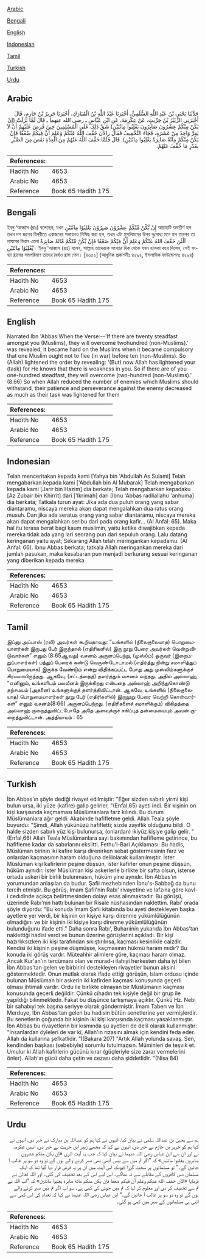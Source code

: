 [Arabic](#arabic)

[Bengali](#bengali)

[English](#english)

[Indonesian](#indonesian)

[Tamil](#tamil)

[Turkish](#turkish)

[Urdu](#urdu)

## Arabic


<div dir="rtl" lang="ar" style={{fontSize:'larger',backgroundColor:'#f8f9fa',padding:20}}>
حَدَّثَنَا يَحْيَى بْنُ عَبْدِ اللَّهِ السُّلَمِيُّ، أَخْبَرَنَا عَبْدُ اللَّهِ بْنُ الْمُبَارَكِ، أَخْبَرَنَا جَرِيرُ بْنُ حَازِمٍ، قَالَ أَخْبَرَنِي الزُّبَيْرُ بْنُ خِرِّيتٍ، عَنْ عِكْرِمَةَ، عَنِ ابْنِ عَبَّاسٍ ـ رضى الله عنهما ـ قَالَ لَمَّا نَزَلَتْ ‏(‏إِنْ يَكُنْ مِنْكُمْ عِشْرُونَ صَابِرُونَ يَغْلِبُوا مِائَتَيْنِ‏)‏ شَقَّ ذَلِكَ عَلَى الْمُسْلِمِينَ حِينَ فُرِضَ عَلَيْهِمْ أَنْ لاَ يَفِرَّ وَاحِدٌ مِنْ عَشَرَةٍ، فَجَاءَ التَّخْفِيفُ فَقَالَ رالآنَ خَفَّفَ اللَّهُ عَنْكُمْ وَعَلِمَ أَنَّ فِيكُمْ ضُعْفًا فَإِنْ يَكُنْ مِنْكُمْ مِائَةٌ صَابِرَةٌ يَغْلِبُوا مِائَتَيْنِ‏)‏‏.‏ قَالَ فَلَمَّا خَفَّفَ اللَّهُ عَنْهُمْ مِنَ الْعِدَّةِ نَقَصَ مِنَ الصَّبْرِ بِقَدْرِ مَا خُفِّفَ عَنْهُمْ‏.‏
</div>
<div style={{backgroundColor:'#f8f9fa',padding:20, marginBottom: 10}}><table> <thead> <tr> <th>References:</th> <th></th> </tr> </thead> <tbody><tr><td>Hadith No</td><td>4653</td></tr><tr><td>Arabic No</td><td>4653</td></tr><tr><td>Reference</td><td>Book 65 Hadith 175</td></tr></tbody></table></div>

## Bengali


<div dir="ltr" lang="bn" style={{fontSize:'larger',backgroundColor:'#f8f9fa',padding:20}}>
ইবনু ‘আব্বাস (রাঃ) বলেছেন, যখন إِنْ يَّكُنْ مِّنْكُمْ عِشْرُوْنَ صٰبِرُوْنَ يَغْلِبُوْا مِائَتَيْنِ আয়াতটি অবতীর্ণ হল তখন দশ জনের বিপরীতে একজনের পলায়নও নিষিদ্ধ করা হল, তখন এটা মুসলিমদের উপর দুঃসাধ্য মনে হল তারপর তা লাঘবের বিধান এলো اَلْئٰنَ خَفَّفَ اللهُ عَنْكُمْ وَعَلِمَ أَنَّ فِيْكُمْ ضَعْفًا فَإِنْ يَّكُنْ مِّنْكُمْ مِّائَةٌ صَابِرَةٌ يَّغْلِبُوْا مِائَتَيْنِ। ইবনু ‘আব্বাস (রাঃ) বলেন, আল্লাহ তাদেরকে সংখ্যার দিক থেকে যখন হালকা করে দিলেন, সেই সংখ্যা হ্রাসের সমপরিমাণ তাদের ধৈর্যও হ্রাস পেল। [৪৬৫২] (আধুনিক প্রকাশনীঃ ৪২৯২, ইসলামিক ফাউন্ডেশনঃ ৪২৯৪)
</div>
<div style={{backgroundColor:'#f8f9fa',padding:20, marginBottom: 10}}><table> <thead> <tr> <th>References:</th> <th></th> </tr> </thead> <tbody><tr><td>Hadith No</td><td>4653</td></tr><tr><td>Arabic No</td><td>4653</td></tr><tr><td>Reference</td><td>Book 65 Hadith 175</td></tr></tbody></table></div>

## English


<div dir="ltr" lang="en" style={{fontSize:'larger',backgroundColor:'#f8f9fa',padding:20}}>
Narrated Ibn 'Abbas:When the Verse:--'If there are twenty steadfast amongst you (Muslims), they will overcome twohundred (non-Muslims).' was revealed, it became hard on the Muslims when it became compulsory that one Muslim ought not to flee (in war) before ten (non-Muslims). So (Allah) lightened the order by revealing: '(But) now Allah has lightened your (task) for He knows that there is weakness in you. So if there are of you one-hundred steadfast, they will overcome (two-hundred (non-Muslims).' (8.66) So when Allah reduced the number of enemies which Muslims should withstand, their patience and perseverance against the enemy decreased as much as their task was lightened for them
</div>
<div style={{backgroundColor:'#f8f9fa',padding:20, marginBottom: 10}}><table> <thead> <tr> <th>References:</th> <th></th> </tr> </thead> <tbody><tr><td>Hadith No</td><td>4653</td></tr><tr><td>Arabic No</td><td>4653</td></tr><tr><td>Reference</td><td>Book 65 Hadith 175</td></tr></tbody></table></div>

## Indonesian


<div dir="ltr" lang="id" style={{fontSize:'larger',backgroundColor:'#f8f9fa',padding:20}}>
Telah menceritakan kepada kami [Yahya bin 'Abdullah As Sulami] Telah mengabarkan kepada kami ['Abdullah bin Al Mubarak] Telah mengabarkan kepada kami [Jarir bin Hazim] dia berkata; Telah mengabarkan kepadaku [Az Zubair bin Khirrit] dari ['Ikrimah] dari [Ibnu 'Abbas radliallahu 'anhuma] dia berkata; Tatkala turun ayat: Jika ada dua puluh orang yang sabar diantaramu, niscaya mereka akan dapat mengalahkan dua ratus orang musuh. Dan jika ada seratus orang yang sabar diantaramu, niscaya mereka akan dapat mengalahkan seribu dari pada orang kafir… (Al Anfal: 65). Maka hal itu terasa berat bagi kaum muslimin, yaitu ketika diwajibkan kepada mereka tidak ada yang lari seorang pun dari sepuluh orang. Lalu datang keringanan yaitu ayat; Sekarang Allah telah meringankan kepadamu. (Al Anfal: 66). Ibnu Abbas berkata; tatkala Allah meringankan mereka dari jumlah pasukan, maka kesabaran pun menjadi berkurang sesuai keringanan yang diberikan kepada mereka
</div>
<div style={{backgroundColor:'#f8f9fa',padding:20, marginBottom: 10}}><table> <thead> <tr> <th>References:</th> <th></th> </tr> </thead> <tbody><tr><td>Hadith No</td><td>4653</td></tr><tr><td>Arabic No</td><td>4653</td></tr><tr><td>Reference</td><td>Book 65 Hadith 175</td></tr></tbody></table></div>

## Tamil


<div dir="ltr" lang="ta" style={{fontSize:'larger',backgroundColor:'#f8f9fa',padding:20}}>
இப்னு அப்பாஸ் (ரலி) அவர்கள் கூறியதாவது: “உங்களில் (நிலைகுலையாத) பொறுமையாளர்கள் இருபது பேர் இருந்தால் (எதிரிகளில்) இரு நூறு பேரை அவர்கள் வென்றுவிடுவார்கள்” எனும் (8:65ஆவது) வசனம் அருளப்பெற்று, (முஸ்óம்) ஒருவர் (இறைமறுப்பாளர்கள்) பத்துப் பேரைக் கண்டு வெருண்டோடாமல் (எதிர்த்து நின்று சமாளித்துப் பொறுமையாக) இருக்க வேண்டும் என்று விதிக்கப்பட்ட போது அது முஸ்லிம்களுக்குச் சிரமமாயிருந்தது. ஆகவே, (சட்டத்தைத்) தளர்த்தும் வசனம் வந்தது. அதில் அல்லாஹ், “எனினும், உங்களிடம் பலவீனம் இருக்கிறது என்பதை அல்லாஹ் அறிந்துகொண்டு தற்சமயம் (அதனை) உங்களுக்குத் தளர்த்திவிட்டான். ஆகவே, உங்களில் (நிலைகுலையாத) பொறுமையாளர்கள் நூறு பேர் (எதிரிகளில்) இருநூறு பேரை வெற்றி கொள்வார்கள்” எனும் வசனம்(8:66) அருளப்பெற்றது. (எதிரிகளைச் சமாளிக்கும்) விகிதத்தை அல்லாஹ் குறைத்துவிட்டபோதே அதே அளவுக்குச் சகிப்புத் தன்மையையும் அவன் குறைத்துவிட்டான். அத்தியாயம் : 65
</div>
<div style={{backgroundColor:'#f8f9fa',padding:20, marginBottom: 10}}><table> <thead> <tr> <th>References:</th> <th></th> </tr> </thead> <tbody><tr><td>Hadith No</td><td>4653</td></tr><tr><td>Arabic No</td><td>4653</td></tr><tr><td>Reference</td><td>Book 65 Hadith 175</td></tr></tbody></table></div>

## Turkish


<div dir="ltr" lang="tr" style={{fontSize:'larger',backgroundColor:'#f8f9fa',padding:20}}>
İbn Abbas'ın şöyle dediği rivayet edilmiştir: "Eğer sizden sabırlı yirmi kişi bulun ursa, iki yüze (kafire) galip gelirler, "(EnfaI,65) ayeti indi. Bir kişinin on kişi karşısında kaçmaması Müslümanlara farz kılındı. Bu durum Müslümanlara ağır geldi. Akabinde hafifletme geldi. Allah Teala şöyle buyurdu: "Şimdi, Allah yükünüzü hafifletti; sizde zayıflık olduğunu bildi. O halde sizden sabırlı yüz kişi bulunursa, (onlardan) ikiyüz kişiye galip gelir. "(EnfaI,66) Allah Teala Müslümanlara sayı bakımından hafifleme getirince, bu hafifleme kadar da sabırlarını eksiitti. Fethu'l-Bari Açıklaması: Bu hadis, Müslüman birinin iki kafire karşı direnirken sebat göstermesinin farz ve onlardan kaçmasının haram olduğuna delilolarak kullanılmıştır. İster Müslüman kişi kafirlerin peşine düşsün, ister kafirler onun peşine düşsün, hüküm aynıdır. İster Müslüman kişi askerlerle birlikte bir safta olsun, isterse ortada askeri bir birlik bulunmasın, hüküm yine aynıdır. İbn Abbas'ın yorumundan anlaşılan da budur. Şafii mezhebinden İbnu's-Sabbağ da bunu tercih etmiştir. Bu görüş, İmam Şafil'nin Rabı' rivayetine ve lafzına göre kavl-i cedıdinde açıkça belirtmesinden dolayı esas alınmaktadır. Bu görüşü, üzerinde Rabı'nin hattı bulunan bir Risale nüshasından naklettim. Rabı' orada şöyle diyordu: "Bu konuda İmam Şafii kitabında bu ayeti destekleyen başka ayetlere yer verdi, bir kişinin on kişiye karşı direnme yükümlülüğünün olmadığını ve bir kişinin iki kişiye karşı direnme yükümlülüğünün bulunduğunu ifade etti." Daha sonra Rabı', Buharıinin yukarıda İbn Abbas'tan naklettiği hadisi verdi ve bunun üzerine görüşlerini açıkladı. Bir kişi hazırlıksızken iki kişi tarafından sıkıştırılırsa, kaçması kesinlikle caizdir. Kendisi iki kişinin peşine düşmüşse, kaçmasının hükmü haram mıdır? Bu konuda iki görüş vardır. Müteahhir alimlere göre, kaçması haram olmaz. Ancak Kur'an'ın tercümanı olan ve murad-ı ilahıyi herkesten daha iyi bilen İbn Abbas'tan gelen ve birbirini destekleyen rivayetler bunun aksini göstermektedir. Onun mutlak olarak ifade ettiği görüşün, İslam ordusu içinde bulunan Müslüman bir askerin iki kafirden kaçması konusunda geçerli olması ihtimali vardır. Ordu ile birlikte olmayan bir Müslümanın kaçması konusunda geçerli değildir. Çünkü cihadın tek kişiyle değil bir grup ile yapıldığı bilinmektedir. Fakat bu düşünce tartışmaya açıktır. Çünkü Hz. Nebi bir sahabıyi tek başına seriyye olarak göndermiştir. İmam Taberı ve İbn Merduye, İbn Abbas'tan gelen bu hadisin bütün senetlerine yer vermişlerdir. Bu senetlerin çoğunda bir kişinin iki kişi karşısında kaçması yasaklanmıştır. İbn Abbas bu rivayetlerin bir kısmında şu ayetleri de delil olarak kullanmıştır: "İnsanlardan öyleleri de var ki, Allah'ın rızasını almak için kendini feda eder. Allah da kullarına şefkatlidir. '1(Bakara 207) "Artık Allah yolunda savaş. Sen, kendinden başkası (sebebiyle) sorumlu tutulmazsın. Müminleri de teşvik et. Umulur ki Allah kafirlerin gücünü kırar (güçleriyle size zarar vermelerini önler). Allah'ın gücü daha çetin ve cezası daha şiddetlidir. "(Nisa 84)
</div>
<div style={{backgroundColor:'#f8f9fa',padding:20, marginBottom: 10}}><table> <thead> <tr> <th>References:</th> <th></th> </tr> </thead> <tbody><tr><td>Hadith No</td><td>4653</td></tr><tr><td>Arabic No</td><td>4653</td></tr><tr><td>Reference</td><td>Book 65 Hadith 175</td></tr></tbody></table></div>

## Urdu


<div dir="rtl" lang="ur" style={{fontSize:'larger',backgroundColor:'#f8f9fa',padding:20}}>
ہم سے یحییٰ بن عبداللہ سلمی نے بیان کیا، انہوں نے کہا ہم کو عبداللہ بن مبارک نے خبر دی، انہوں نے کہا ہم کو جریر بن حازم نے خبر دی، انہوں نے کہا کہ مجھے زبیر ابن خریت نے خبر دی، انہیں عکرمہ نے اور ان سے ابن عباس رضی اللہ عنہما نے بیان کیا کہ جب یہ آیت اتری «إن يكن منكم عشرون صابرون يغلبوا مائتين‏» کہ ”اگر تم میں سے بیس آدمی بھی صبر کرنے والے ہوں گے تو وہ دو سو پر غالب آ جائیں گے۔“ تو مسلمانوں پر سخت گزرا کیونکہ اس آیت میں ان پر یہ فرض قرار دیا گیا تھا کہ ایک مسلمان دس کافروں کے مقابلے سے نہ بھاگے۔ اس لیے اس کے بعد تخفیف کی گئی۔ اور اللہ تعالیٰ نے فرمایا «الآن خفف الله عنكم وعلم أن فيكم ضعفا فإن يكن منكم مائة صابرة يغلبوا مائتين‏» کہ ”اب اللہ نے تم سے تخفیف کر دی اور معلوم کر لیا کہ تم میں جوش کی کمی ہے۔ سو اب اگر تم میں صبر کرنے والے ہوں گے تو وہ دو سو پر غالب آ جائیں گے۔“ ابن عباس رضی اللہ عنہما نے کہا کہ تعداد کی اس کمی سے اتنی ہی مسلمانوں کے صبر میں کمی ہو گئی۔
</div>
<div style={{backgroundColor:'#f8f9fa',padding:20, marginBottom: 10}}><table> <thead> <tr> <th>References:</th> <th></th> </tr> </thead> <tbody><tr><td>Hadith No</td><td>4653</td></tr><tr><td>Arabic No</td><td>4653</td></tr><tr><td>Reference</td><td>Book 65 Hadith 175</td></tr></tbody></table></div>